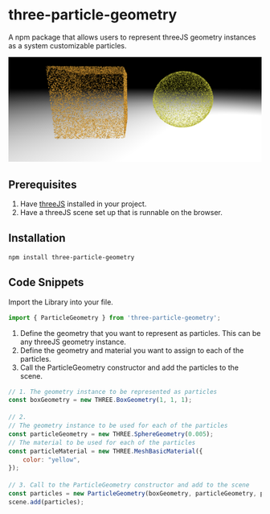 # three-particle-geometry

A npm package that allows users to represent threeJS geometry instances as a system customizable particles.

![Sphere and Cube](./sphereAndCube.png)

## Prerequisites

1. Have [threeJS](https://threejs.org/) installed in your project.
2. Have a threeJS scene set up that is runnable on the browser.

## Installation

```bash
npm install three-particle-geometry
``` 

## Code Snippets

Import the Library into your file.

```javascript
import { ParticleGeometry } from 'three-particle-geometry';
```

1. Define the geometry that you want to represent as particles. This can be any threeJS geometry instance.
2. Define the geometry and material you want to assign to each of the particles. 
3. Call the ParticleGeometry constructor and add the particles to the scene.

```javascript
// 1. The geometry instance to be represented as particles
const boxGeometry = new THREE.BoxGeometry(1, 1, 1);

// 2.
// The geometry instance to be used for each of the particles
const particleGeometry = new THREE.SphereGeometry(0.005);
// The material to be used for each of the particles
const particleMaterial = new THREE.MeshBasicMaterial({
    color: "yellow",
});

// 3. Call to the ParticleGeometry constructor and add to the scene
const particles = new ParticleGeometry(boxGeometry, particleGeometry, particleMaterial, { numParticles: 20000 });
scene.add(particles);
```
